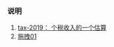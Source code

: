 ### 说明

1. [tax-2019： 个税收入的一个估算](https://alphabetabc.github.io/interesting-project/app/tax-2019/app.html)
2. [拖拽01](https://alphabetabc.github.io/interesting-project/app/drag-element-2019/drag-01.html)
